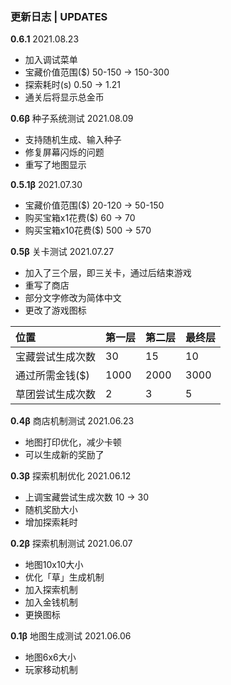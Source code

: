 ### 更新日志 | UPDATES

**0.6.1** 2021.08.23
* 加入调试菜单
* 宝藏价值范围($) 50-150 → 150-300
* 探索耗时(s) 0.50 → 1.21
* 通关后将显示总金币

**0.6β** 种子系统测试 2021.08.09
* 支持随机生成、输入种子
* 修复屏幕闪烁的问题
* 重写了地图显示

**0.5.1β** 2021.07.30
* 宝藏价值范围($) 20-120 → 50-150
* 购买宝箱x1花费($) 60 → 70
* 购买宝箱x10花费($) 500 → 570

**0.5β** 关卡测试 2021.07.27
* 加入了三个层，即三关卡，通过后结束游戏
* 重写了商店
* 部分文字修改为简体中文
* 更改了游戏图标

| 位置  | 第一层  | 第二层  | 最终层  |
| :------------ | :------------ | :------------ | :------------ |
| 宝藏尝试生成次数  | 30  | 15  | 10  |
| 通过所需金钱($)  | 1000  | 2000  | 3000  |
| 草团尝试生成次数  | 2  | 3  | 5  |

**0.4β** 商店机制测试 2021.06.23
* 地图打印优化，减少卡顿
* 可以生成新的奖励了

**0.3β** 探索机制优化 2021.06.12
* 上调宝藏尝试生成次数 10 → 30
* 随机奖励大小
* 增加探索耗时

**0.2β** 探索机制测试 2021.06.07
* 地图10x10大小
* 优化「草」生成机制
* 加入探索机制
* 加入金钱机制
* 更换图标

**0.1β** 地图生成测试 2021.06.06
* 地图6x6大小
* 玩家移动机制
